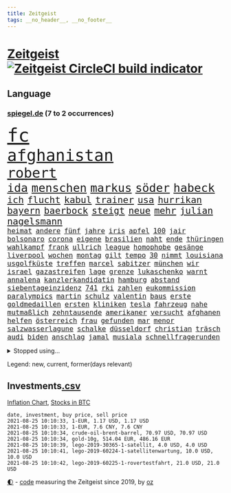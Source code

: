 ```yaml
---
title: Zeitgeist
tags: __no_header__, __no_footer__
---
```


# [Zeitgeist](https://oliz.io/zeitgeist/) [![Zeitgeist CircleCI build indicator](https://circleci.com/gh/ooz/zeitgeist.svg?style=shield)](https://circleci.com/gh/ooz/zeitgeist)

## Language

<h3><a href="https://www.spiegel.de" target="_blank">spiegel.de</a> (7 to 2 occurrences)</h3>
<p style="font-family:monospace">
<span style="font-size:32pt"><a href="news_links.html#fc" class="current">fc</a></span>
<br>
<span style="font-size:28pt"><a href="news_links.html#afghanistan" class="current">afghanistan</a></span>
<br>
<span style="font-size:24pt"><a href="news_links.html#robert" class="current">robert</a></span>
<br>
<span style="font-size:20pt"><a href="news_links.html#ida" class="new">ida</a></span>
<span style="font-size:20pt"><a href="news_links.html#menschen" class="current">menschen</a></span>
<span style="font-size:20pt"><a href="news_links.html#markus" class="current">markus</a></span>
<span style="font-size:20pt"><a href="news_links.html#söder" class="current">söder</a></span>
<span style="font-size:20pt"><a href="news_links.html#habeck" class="current">habeck</a></span>
<br>
<span style="font-size:16pt"><a href="news_links.html#ich" class="current">ich</a></span>
<span style="font-size:16pt"><a href="news_links.html#flucht" class="current">flucht</a></span>
<span style="font-size:16pt"><a href="news_links.html#kabul" class="current">kabul</a></span>
<span style="font-size:16pt"><a href="news_links.html#trainer" class="current">trainer</a></span>
<span style="font-size:16pt"><a href="news_links.html#usa" class="current">usa</a></span>
<span style="font-size:16pt"><a href="news_links.html#hurrikan" class="new">hurrikan</a></span>
<span style="font-size:16pt"><a href="news_links.html#bayern" class="current">bayern</a></span>
<span style="font-size:16pt"><a href="news_links.html#baerbock" class="current">baerbock</a></span>
<span style="font-size:16pt"><a href="news_links.html#steigt" class="current">steigt</a></span>
<span style="font-size:16pt"><a href="news_links.html#neue" class="current">neue</a></span>
<span style="font-size:16pt"><a href="news_links.html#mehr" class="current">mehr</a></span>
<span style="font-size:16pt"><a href="news_links.html#julian" class="current">julian</a></span>
<span style="font-size:16pt"><a href="news_links.html#nagelsmann" class="current">nagelsmann</a></span>
<br>
<span style="font-size:12pt"><a href="news_links.html#heimat" class="current">heimat</a></span>
<span style="font-size:12pt"><a href="news_links.html#andere" class="current">andere</a></span>
<span style="font-size:12pt"><a href="news_links.html#fünf" class="current">fünf</a></span>
<span style="font-size:12pt"><a href="news_links.html#jahre" class="current">jahre</a></span>
<span style="font-size:12pt"><a href="news_links.html#iris" class="new">iris</a></span>
<span style="font-size:12pt"><a href="news_links.html#apfel" class="new">apfel</a></span>
<span style="font-size:12pt"><a href="news_links.html#100" class="current">100</a></span>
<span style="font-size:12pt"><a href="news_links.html#jair" class="current">jair</a></span>
<span style="font-size:12pt"><a href="news_links.html#bolsonaro" class="current">bolsonaro</a></span>
<span style="font-size:12pt"><a href="news_links.html#corona" class="current">corona</a></span>
<span style="font-size:12pt"><a href="news_links.html#eigene" class="current">eigene</a></span>
<span style="font-size:12pt"><a href="news_links.html#brasilien" class="current">brasilien</a></span>
<span style="font-size:12pt"><a href="news_links.html#naht" class="current">naht</a></span>
<span style="font-size:12pt"><a href="news_links.html#ende" class="current">ende</a></span>
<span style="font-size:12pt"><a href="news_links.html#thüringen" class="current">thüringen</a></span>
<span style="font-size:12pt"><a href="news_links.html#wahlkampf" class="current">wahlkampf</a></span>
<span style="font-size:12pt"><a href="news_links.html#frank" class="current">frank</a></span>
<span style="font-size:12pt"><a href="news_links.html#ullrich" class="new">ullrich</a></span>
<span style="font-size:12pt"><a href="news_links.html#league" class="current">league</a></span>
<span style="font-size:12pt"><a href="news_links.html#homophobe" class="current">homophobe</a></span>
<span style="font-size:12pt"><a href="news_links.html#gesänge" class="current">gesänge</a></span>
<span style="font-size:12pt"><a href="news_links.html#liverpool" class="current">liverpool</a></span>
<span style="font-size:12pt"><a href="news_links.html#wochen" class="current">wochen</a></span>
<span style="font-size:12pt"><a href="news_links.html#montag" class="current">montag</a></span>
<span style="font-size:12pt"><a href="news_links.html#gilt" class="current">gilt</a></span>
<span style="font-size:12pt"><a href="news_links.html#tempo" class="current">tempo</a></span>
<span style="font-size:12pt"><a href="news_links.html#30" class="current">30</a></span>
<span style="font-size:12pt"><a href="news_links.html#nimmt" class="current">nimmt</a></span>
<span style="font-size:12pt"><a href="news_links.html#louisiana" class="new">louisiana</a></span>
<span style="font-size:12pt"><a href="news_links.html#usgolfküste" class="new">usgolfküste</a></span>
<span style="font-size:12pt"><a href="news_links.html#treffen" class="current">treffen</a></span>
<span style="font-size:12pt"><a href="news_links.html#marcel" class="current">marcel</a></span>
<span style="font-size:12pt"><a href="news_links.html#sabitzer" class="new">sabitzer</a></span>
<span style="font-size:12pt"><a href="news_links.html#münchen" class="current">münchen</a></span>
<span style="font-size:12pt"><a href="news_links.html#wir" class="current">wir</a></span>
<span style="font-size:12pt"><a href="news_links.html#israel" class="current">israel</a></span>
<span style="font-size:12pt"><a href="news_links.html#gazastreifen" class="current">gazastreifen</a></span>
<span style="font-size:12pt"><a href="news_links.html#lage" class="current">lage</a></span>
<span style="font-size:12pt"><a href="news_links.html#grenze" class="current">grenze</a></span>
<span style="font-size:12pt"><a href="news_links.html#lukaschenko" class="current">lukaschenko</a></span>
<span style="font-size:12pt"><a href="news_links.html#warnt" class="current">warnt</a></span>
<span style="font-size:12pt"><a href="news_links.html#annalena" class="current">annalena</a></span>
<span style="font-size:12pt"><a href="news_links.html#kanzlerkandidatin" class="current">kanzlerkandidatin</a></span>
<span style="font-size:12pt"><a href="news_links.html#hamburg" class="current">hamburg</a></span>
<span style="font-size:12pt"><a href="news_links.html#abstand" class="current">abstand</a></span>
<span style="font-size:12pt"><a href="news_links.html#siebentageinzidenz" class="current">siebentageinzidenz</a></span>
<span style="font-size:12pt"><a href="news_links.html#741" class="new">741</a></span>
<span style="font-size:12pt"><a href="news_links.html#rki" class="current">rki</a></span>
<span style="font-size:12pt"><a href="news_links.html#zahlen" class="current">zahlen</a></span>
<span style="font-size:12pt"><a href="news_links.html#eukommission" class="current">eukommission</a></span>
<span style="font-size:12pt"><a href="news_links.html#paralympics" class="current">paralympics</a></span>
<span style="font-size:12pt"><a href="news_links.html#martin" class="current">martin</a></span>
<span style="font-size:12pt"><a href="news_links.html#schulz" class="current">schulz</a></span>
<span style="font-size:12pt"><a href="news_links.html#valentin" class="new">valentin</a></span>
<span style="font-size:12pt"><a href="news_links.html#baus" class="new">baus</a></span>
<span style="font-size:12pt"><a href="news_links.html#erste" class="current">erste</a></span>
<span style="font-size:12pt"><a href="news_links.html#goldmedaillen" class="current">goldmedaillen</a></span>
<span style="font-size:12pt"><a href="news_links.html#ersten" class="current">ersten</a></span>
<span style="font-size:12pt"><a href="news_links.html#kliniken" class="current">kliniken</a></span>
<span style="font-size:12pt"><a href="news_links.html#tesla" class="current">tesla</a></span>
<span style="font-size:12pt"><a href="news_links.html#fahrzeug" class="current">fahrzeug</a></span>
<span style="font-size:12pt"><a href="news_links.html#nahe" class="current">nahe</a></span>
<span style="font-size:12pt"><a href="news_links.html#mutmaßlich" class="current">mutmaßlich</a></span>
<span style="font-size:12pt"><a href="news_links.html#zehntausende" class="current">zehntausende</a></span>
<span style="font-size:12pt"><a href="news_links.html#amerikaner" class="current">amerikaner</a></span>
<span style="font-size:12pt"><a href="news_links.html#versucht" class="current">versucht</a></span>
<span style="font-size:12pt"><a href="news_links.html#afghanen" class="current">afghanen</a></span>
<span style="font-size:12pt"><a href="news_links.html#helfen" class="current">helfen</a></span>
<span style="font-size:12pt"><a href="news_links.html#österreich" class="current">österreich</a></span>
<span style="font-size:12pt"><a href="news_links.html#frau" class="current">frau</a></span>
<span style="font-size:12pt"><a href="news_links.html#gefunden" class="current">gefunden</a></span>
<span style="font-size:12pt"><a href="news_links.html#mar" class="new">mar</a></span>
<span style="font-size:12pt"><a href="news_links.html#menor" class="new">menor</a></span>
<span style="font-size:12pt"><a href="news_links.html#salzwasserlagune" class="new">salzwasserlagune</a></span>
<span style="font-size:12pt"><a href="news_links.html#schalke" class="current">schalke</a></span>
<span style="font-size:12pt"><a href="news_links.html#düsseldorf" class="current">düsseldorf</a></span>
<span style="font-size:12pt"><a href="news_links.html#christian" class="current">christian</a></span>
<span style="font-size:12pt"><a href="news_links.html#träsch" class="new">träsch</a></span>
<span style="font-size:12pt"><a href="news_links.html#audi" class="current">audi</a></span>
<span style="font-size:12pt"><a href="news_links.html#biden" class="current">biden</a></span>
<span style="font-size:12pt"><a href="news_links.html#anschlag" class="current">anschlag</a></span>
<span style="font-size:12pt"><a href="news_links.html#jamal" class="current">jamal</a></span>
<span style="font-size:12pt"><a href="news_links.html#musiala" class="current">musiala</a></span>
<span style="font-size:12pt"><a href="news_links.html#schnellfragerunden" class="new">schnellfragerunden</a></span>
</p>
<details>
<summary>Stopped using...</summary>
<p class="former" style="font-size:12pt">
regel(312) show(312) sieger(312) doppelt(311) klimawandels(311) regisseurin(311) richtigen(311) to(311) air(310) armenien(310) gewaltige(310) kandidatinnen(310) misshandelt(310) rassistisch(310) registriert(310) tradition(310) zurzeit(310) aufeinander(309) ausländische(309) bayerische(309) esken(309) londoner(309) promis(309) sprache(309) 6(308) aggressive(308) anerkennung(308) atlanta(308) erfahren(308) lohnt(308) michelle(308) piloten(308) sechsten(308) spektakulär(308) spielten(308) vatikan(308) zahlt(308) zuerst(308) 1980(307) ausnahmen(307) bewerber(307) empfehlungen(307) filialen(307) haare(307) philippinen(307) putsch(307) rad(307) rassistischer(307) rest(307) unerwartet(307) unternehmer(307) widerspricht(307) achtelfinale(306) bekämpfung(306) isolation(306) lust(306) signal(306) tötet(306) unruhen(306) verfolgung(306) verhängte(306) wald(306) zuge(306) zugunsten(306) 39(305) asien(305) coronatote(305) day(305) entlässt(305) ermöglichen(305) gekürt(305) glaubt(305) kardinal(305) kurzarbeitergeld(305) leeren(305) posten(305) schickte(305) street(305) strikte(305) verbindungen(305) vorliegt(305) 71(304) aserbaidschan(304) atmosphäre(304) autor(304) außen(304) beeinflussen(304) besorgt(304) bundeskriminalamt(304) dutzenden(304) eingegangen(304) ernsthaften(304) passieren(304) radikale(304) uiguren(304) vielfalt(304) wilson(304) 43(303) bemühungen(303) diskriminiert(303) führende(303) gekostet(303) gesagt(303) influencerin(303) kommission(303) köchin(303) leiten(303) lesen(303) lugert(303) recep(303) stimmte(303) tayyip(303) texas(303) verena(303) verspätung(303) verärgert(303) you(303) zweifeln(303) zweifelt(303) überwachen(303) anwälte(302) arbeitslosigkeit(302) beschäftigen(302) bewegung(302) christopher(302) dachte(302) entsprechende(302) erschütterte(302) gespielt(302) h(302) hans(302) hinweisen(302) inszenierung(302) jung(302) kriminellen(302) mark(302) match(302) nachhaltig(302) premiere(302) rande(302) reporter(302) sächsischen(302) umdenken(302) unserer(302) west(302) zeiten(302) überzeugen(302) abgelöst(301) amsterdam(301) ausgenutzt(301) bittere(301) dahin(301) einstigen(301) emotionalen(301) eric(301) geplatzt(301) halle(301) kräftig(301) organisierte(301) post(301) schiedsrichter(301) setzten(301) unosicherheitsrat(301) ursachen(301) werke(301) alkohol(300) ausfallen(300) beschluss(300) besetzt(300) coronaquarantäne(300) finanzaufsicht(300) gedreht(300) house(300) lebenslange(300) manchmal(300) rapper(300) schadet(300) spielraum(300) zahlreicher(300) ärgert(300) ausbau(299) bahnhof(299) deswegen(299) einführen(299) erneuert(299) eskalieren(299) fauci(299) literatur(299) philip(299) rechtliche(299) solingen(299) spektakel(299) studierenden(299) trainieren(299) verwirrung(299) zählt(299) asiatischen(298) begrenzen(298) dezember(298) galten(298) kindesmissbrauch(298) silicon(298) trafen(298) ultimatum(298) überschattet(298) 10(297) absage(297) abtreten(297) armenische(297) bgh(297) coronahilfen(297) falle(297) höchststand(297) neustart(297) persönlichen(297) schotten(297) schritte(297) teenager(297) umstrittenem(297) verteidigung(297) vorstellen(297) 2006(296) abgebrochen(296) ausfall(296) ausschließen(296) beiträge(296) debattiert(296) dementiert(296) fließt(296) lkw(296) ungarns(296) unruhe(296) untersuchen(296) verbessert(296) deals(295) gesunden(295) hungerstreik(295) wälder(295) angeklagten(294) europäischer(294) gemeinsamen(294) hubertus(294) monatelangen(294) staatsbürgerschaft(294) tauchen(294) umsetzen(294) unten(294) wirtschaftsministerium(294) herrschen(293) härter(293) ministerpräsidentin(293) psychologe(293) schauen(293) schöne(293) unbekannt(293) verbände(293) ägypten(293) abschaffen(292) beschränkungen(292) coach(292) entließ(292) entwickeln(292) kommentare(292) zulassen(292) österreicher(292) überraschenden(292) atem(291) auftreten(291) kanzleramtschef(291) patzer(291) schnellste(291) unfreiwillig(291) verfehlt(291) versorgen(291) barbara(290) clemens(290) dfbelf(290) erfassen(290) fake(290) gemein(290) inszeniert(290) jimmy(290) juristen(290) manipulierte(290) mitnehmen(290) nase(290) tür(290) verpflichtung(290) versuche(290) verzeihung(290) aktiv(289) einiger(289) empfängt(289) ergibt(289) erschienen(289) königin(289) lücke(289) organisatoren(289) bob(288) bürgermeisterin(288) drogen(288) gestritten(288) pipeline(288) verwüstungen(288) wünsche(288) zahlte(288) zurücktreten(288) forum(287) kommende(287) liefen(287) demokratischen(286) drahtzieher(286) drohe(286) erfolgreichsten(286) gegnern(286) haftstrafen(286) krawallen(286) politikerin(286) startups(286) diebstahl(285) immunität(285) architekt(284) bestmarke(284) legendäre(284) pandemiebekämpfung(284) praktisch(284) sechzigerjahren(284) steffen(284) zugelassenen(284) 19jähriger(283) emails(283) erdrutsch(283) garten(283) springen(283) status(283) handel(282) kaiser(282) kunstwerk(282) spielplan(282) ungleich(282) ausgangssperren(281) bundes(281) limit(281) verstanden(281) bevorstehen(280) eroberte(280) generalbundesanwalt(280) golden(280) wiener(280) beauftragt(279) erfährt(279) moschee(279) rettete(279) rundfunk(279) thüringens(279) vertuscht(279) behalten(278) telefon(278) vermissen(278) zuständig(278) älter(278) 2012(277) bruce(277) hackerangriff(277) brasilianische(276) budapest(276) festival(276) ute(276) abstieg(275) apps(275) beitrag(275) bester(275) digital(275) projekte(275) bangen(274) bier(274) fertig(274) jubeln(274) kasse(274) landwirtschaft(274) retter(274) spaltung(274) psychisch(273) stimmten(273) verträge(273) wirksamkeit(273) albtraum(272) benötigte(272) enthüllungen(272) fehlende(272) heutigen(272) jurist(272) staatshilfen(272) verfassungsgericht(272) widmet(272) einkommen(271) klassische(271) koalitionspartner(271) airlines(270) chemikalien(270) exberater(270) maradona(269) strafbar(268) termine(268) versorgung(267) weile(267) kongress(266) onlineplattformen(265) türen(265) ertrunken(264) missachtung(264) sperren(264) barth(263) gläubige(263) rodrigo(263) senioren(263) sophie(262) annäherung(261) herum(261) kretschmann(261) vorläufig(261) winfried(261) ausgestiegen(260) beendete(260) fluss(260) königreich(260) syrischen(260) diesjährigen(259) küche(259) biontechimpfstoff(258) onlinehändler(258) sand(257) verzögerungen(257) björn(255) exfreund(254) klarheit(254) aktive(253) anderswo(253) ausgaben(253) startup(253) gelogen(252) schieben(252) lopez(251) topspiel(251) ussängerin(251) nächstes(250) ausgetragen(249) beworben(249) farbe(249) tina(248) überlastet(248) coronalockerungen(247) elektromobilität(247) kenia(246) lockern(246) reisebeschränkungen(246) berufswahl(245) niedrigen(245) höcke(244) jessica(243) prozessbeginn(243) übergriffen(243) indiana(242) adolf(241) fotografieren(241) mitstreiter(241) brachten(240) größe(240) strahlt(240) begleiter(239) bunt(239) taxifahrer(239) trugen(239) heimatstadt(238) erzieher(237) mehren(237) dreyer(235) malu(235) porträt(235) rheinlandpfälzische(235) 1971(234) bundeskabinett(231) generelle(229) grünenpolitikerin(229) mount(228) schreien(227) badenwürttembergischen(226) betrag(225) coronabedingungen(223) festgesetzt(222) kursiert(222) wahlprogramm(220) würzburg(219) sportgerichtshof(218) gottschalk(217) legenden(216) mehrmals(215) 450(214) abgrund(214) prominenten(213) westdeutschland(211) pink(210) trümmer(209) flieger(208) gewinne(207) schlaf(205) fußballspiele(203) beigelegt(202) fragwürdigen(202) rammt(202) medizinischen(201) arbeitsgericht(200) beatrix(200) brad(199) jakob(199) niederländer(199) offline(199) ausbeutung(198) rasche(198) ag(197) infos(197) deine(196) kollegin(195) milliardär(195) branson(193) blaue(192) chloé(192) zhao(192) afrikanische(189) verschollen(189) volles(189) stapeln(188) ungemütlich(188) speziellen(187) radsportler(186) 00(185) rüdiger(184) vereinbarung(184) palast(183) unwahrscheinlich(183) verweisen(182) schuljahr(181) völkermord(181) schatz(179) tablets(179) bewerben(178) stromnetz(178) fahrten(177) gezahlt(177) gartenkolumne(176) hunden(176) pitt(176) neonazis(175) benannt(174) oscar(174) etappe(173) regierungsbildung(173) autokonzern(172) containerschiff(172) jubelt(172) rechtmäßig(172) 242(171) apokalypse(170) trinkt(170) flächendeckende(167) geiselnahme(167) luxus(167) fußballspieler(165) condor(164) unionsabgeordnete(164) japanerin(163) rein(163) coronalockdowns(162) königs(162) finanzierten(161) missgeschick(161) hochrechnungen(160) hose(160) unzureichend(160) 2003(159) bestellte(159) bischof(159) jersey(159) ehrliche(158) gleicher(158) graben(156) kanye(156) notstand(156) ablösung(154) gegnerin(154) niemals(154) rausch(154) steuerhinterziehung(153) dates(152) entschuldigte(151) holten(151) internetriesen(151) reha(151) unternimmt(151) aufräumen(150) maren(150) abbringen(149) happy(149) duterte(148) fußballerinnen(148) eingesetzte(147) ausländischen(144) marokkanischen(144) rum(144) ausschluss(143) verhältnissen(143) zusammengebrochen(143) prostituierte(141) dosb(140) provider(140) sportbund(140) angeht(139) eingeschlagen(139) kuchen(139) marihuana(138) nordwesten(138) diplomatische(136) henning(136) beatmungsgeräte(134) exklusive(133) platzte(132) anzutreten(131) ausfahrt(131) fraktionen(131) verteilten(131) steffi(129) beleidigte(127) given(127) halbinsel(127) leichtathletikverband(127) testergebnisse(127) hilfreich(126) tägliche(126) misstrauensvotum(125) molotowcocktails(125) belgische(124) kleinflugzeugs(124) zahlungsmittel(124) karsten(123) werteunion(122) äthiopische(121) entfernten(120) fühle(120) menschliches(120) moderation(120) zunehmen(120) einstellung(119) initiatoren(119) kolonialismus(119) nordmazedonien(119) tabu(119) brust(118) bumerang(118) proben(118) joseph(114) 2026(113) campingplatz(113) nachhaltigkeit(113) erdoğans(112) nordkoreanische(112) bewältigt(110) heldin(109) louvre(109) erwachsen(108) formuliert(108) milliardenschweren(108) niemandem(108) mindeststeuer(106) völkische(106) flexibilität(105) ulrike(105) wütenden(105) echo(104) spekulation(104) superreichen(104) wettbewerbsvorteil(103) verlieben(102) zunichte(102) itsicherheitsbehörde(100) bassist(99) bestreiten(99) invasion(99) kids(99) bka(98) chilenische(98) filmfestspiele(98) wintersport(97) holz(96) ire(96) turnierbeginn(96) einheiten(94) etlichen(93) naturschutzbund(93) referendum(93) spdchefin(93) zielen(93) zündete(93) steuerreform(91) entertainer(90) oktoberfest(90) wiederaufbauen(90) bedeute(89) faris(89) hetze(89) passé(89) personalvorstand(89) selbstverständlich(89) ansprüche(88) bundeskartellamt(88) gebäuden(88) tragschrauber(88) wegweisenden(88) wettkämpfen(88) cars(87) güterzug(87) igmetallchef(87) kannten(87) körperlich(87) nsdap(87) partygäste(87) raketenbeschuss(87) freistellen(86) kiffen(86) parade(86) skateboarden(86) 800(85) cummings(85) übergriff(85) bayerkonzern(84) crime(84) geländer(84) gesetzes(84) hinzu(84) kompliment(84) richteten(84) scholl(84) getroffene(83) niederländerin(83) pornografie(83) stürmerin(83) tresor(83) benötigt(82) clubs(82) missbrauche(82) action(81) busfahrer(81) charlotte(81) farbton(81) frustrierten(81) geburtstagsfoto(81) verschrien(81) übergoss(81) emanuel(80) gaffer(80) kerosin(80) schollbiografin(80) startupgründer(80) 235(79) ambitioniertere(79) eingebüßt(79) lohnniveau(79) stürzten(79) artefakte(78) auszusetzen(78) chips(78) deuten(78) einfallen(78) lollitests(78) trüben(78) 2008(77) beibehalten(77) buchmann(77) kreise(77) polittalk(77) antisemitische(76) breitbandausbau(76) höckes(76) riskierte(76) struktur(76) ungar(76) change(75) palästinensische(75) strafverfolgung(75) uraltrekord(75) arndt(74) fed(74) laster(74) nass(74) nikias(74) regierungsangaben(74) sahen(74) schämen(74) welpenhandel(74) überdauert(74) speicher(73) stadtschloss(73) wirkten(73) 1990(72) aufgeteilt(72) lacher(72) talkshow(72) zentralrat(72) element(71) hummels(71) lebend(71) mitregieren(71) wilfried(71) zustande(71) aussichtslos(70) beschrieben(70) geflutet(70) gezählt(70) knackte(70) lateinamerikas(70) lindners(70) luisa(70) neubauer(70) pilotinnen(70) regenbogenfarben(70) sicherheitsgründen(70) tierart(70) balkan(69) bereichern(69) institutionen(69) kletterten(69) plagiatsvorwürfen(69) prügelattacke(69) serbien(69) bezeichnung(68) enttäuschungen(68) ferienflieger(68) hitzestress(68) journalistenverband(68) zusammenschluss(68) meilenstein(67) rudern(67) würfel(67) abzusehen(66) hochumstritten(66) marokkanische(66) ruinen(66) ungemach(66) getäuscht(65) jüdisches(65) kindergarten(65) mrnaimpfstoff(65) rutschten(65) vehikel(65) überschüttet(65) auftaktspiel(64) herrliche(64) lehrerverband(64) showbühne(64) sicherste(64) todesdrohungen(64) benachteiligt(63) energieagentur(63) entwischt(63) gelenkt(63) humboldt(63) umstellen(63) verschwörungsmythen(63) ausstellen(62) julius(62) konsumforscher(62) maskentragen(62) oregon(62) waffenteile(62) wog(62) neapel(61) pandemien(61) ureinwohnern(61) drugs(60) fiame(60) parlamentsgebäude(60) trumpanhänger(60) verriegelte(60) 170(59) erlebnisse(59) festgenommenen(59) kapern(59) kuntz(59) notlandung(59) unteren(59) bachef(58) spitzen(58) treibstoff(58) 23jährige(57) ausgeben(57) ausnutzen(57) erneutem(57) populärsten(57) reinhold(57) sudan(57) ben(55) koreanischen(55) künstlerische(55) pionier(55) zugute(55) belgischen(54) klassenräume(54) medienboykott(54) csd(53) hallein(53) tvübertragung(53) unlauter(53) a61(52) erhalt(52) geschwister(52) untereinander(52) verarbeiten(52) weigerte(52) wussten(52) bundestagskandidaten(51) eurozone(51) schlägen(51) 27jährige(50) abhalten(50) beihilfe(50) cantz(50) kirchen(50) kohlschreiber(50) kriminalität(50) ryanair(50) gesichtserkennung(49) haderte(49) hochrechnung(49) mythos(49) vollgelaufene(49) wahllokale(49) wassermassen(49) wertsachen(49) überschwemmte(49) ai(48) clearview(48) exporteur(48) gescheiterten(48) jahrelange(48) landesvater(48) politikwissenschaftlerin(48) 77jährige(47) boltenhagen(47) professionelle(47) symbolträchtigen(47) topstars(47) alltagshelden(46) bundespressekonferenz(46) entfallen(46) jon(46) vorgezogene(46) bucht(45) kollidiert(45) mitspielen(45) urlaubszeit(45) aktueller(44) coronaschutzmaßnahmen(44) ezb(44) familienunternehmen(44) fern(44) lena(44) renteneintritt(44) wahlsieger(44) altersrekord(43) anfängen(43) falschmeldungen(43) forscherteam(43) gerichtet(43) impfausweis(43) luxushotel(43) peters(43) pizza(43) staatschefs(43) traditionelle(43) ausrücken(42) ferieninsel(42) kroatien(42) landwirtschaftsministerin(42) marko(42) psychiatrischer(42) vodafone(42) abgeordnetengesetz(41) größtenteils(41) kalifornischen(41) ohrfeige(41) reguliert(41) steueroasen(41) topfavoriten(41) ukrainer(41) verwandelte(41) meilen(40) stettin(40) 03(39) absurde(39) drohenden(39) fehmarn(39) flüchtlingskrisen(39) gebäck(39) kündigten(39) sommerhitze(39) veranstaltet(39) versichert(39) eingezogen(38) freute(38) reine(38) saul(38) spürbaren(38) vereitelt(38) berchtesgadener(37) gründet(37) krisenstaat(37) a66(36) bbcreporter(36) beeinflussung(36) but(36) danny(36) drückten(36) erlag(36) ohnehin(36) slalomkanuten(36) steuerpläne(36) bitcoinkurs(35) bolsonaros(35) coronaimpfnachweis(35) genauer(35) kilogramm(35) unterlief(35) vormund(35) abschiedsgeschenk(34) anwesen(34) hildesheim(34) schlichten(34) vorbereitungen(34) geurteilt(33) pornhub(33) raumschiff(33) rissen(33) assange(32) nasser(32) riskante(32) schreie(32) verfassungsschutzes(32) visa(32) wikileaksgründer(32) zugelegt(32) kommunistischen(31) könnt(31) parteikollegin(31) pornoportal(31) rentenalter(31) spitzenpolitiker(31) virusvariantengebiet(31) abbekommen(30) damalige(30) funk(30) gleise(30) rechtens(30) trevor(30) akademie(29) angesehen(29) batterien(29) bejubeln(29) insbesondere(29) investigativjournalisten(29) nszeit(29) schildern(29) unwetterpotenzial(29) verlassene(29) eritrea(28) grenzkontrollen(28) günstige(28) hauptdarsteller(28) lgbtqgesetz(28) unglücksort(28) verschont(28) verteidigungsminister(28) zeitfahren(28) übertraf(28) ansteckende(27) benzinern(27) kabinettsmitglieder(27) schwein(27) sklaverei(27) afghanistanmission(26) bränden(26) dwd(26) geldwäsche(26) hilfsmittel(26) medaillengewinner(26) raumfahrtprogramm(26) roulette(26) stufen(26) sätze(26) überflutete(26) langfristigen(25) mundtot(25) verrückt(25) heftigem(24) intendant(24) interpretiert(24) itdienstleister(24) kaseya(24) becciu(23) irreführung(23) malta(23) softwareproblem(23) abschauen(22) düsterer(22) frustriert(22) markenrecht(22) nachholen(22) tibet(22) vorgeschriebenen(22) übte(22) anhaltspunkte(21) beinhaltet(21) co2emissionen(21) filmfestspielen(21) filmkritik(21) kaseyahack(21) spiegelkulturtipps(21) springsteen(21) tanks(21) urbane(21) uswestküste(21) anteilnahme(20) brücken(20) entgleist(20) jovenel(20) kruse(20) sandro(20) technisches(20) vermiest(20) wetterextreme(20) abdirahman(19) bundeswehrhelfern(19) dauerte(19) dkp(19) guardian(19) nbafinals(19) notwendige(19) wohlleben(19) zumeist(19) erlangen(18) technischen(18) bafin(17) bedient(17) durchzulassen(17) global(17) haitianischen(17) olympiaauswahl(17) risikogebiet(17) rockband(17) sang(17) sperrung(17) strafbefehle(17) strandkorb(17) antiken(16) aufruhr(16) bucks(16) c(16) freue(16) hochinzidenzgebiet(16) milwaukee(16) stellenausschreibung(16) zauber(16) aufwärtstrend(15) austragungsort(15) ballon(15) brisbane(15) entlastungen(15) kontamination(15) raumfahrtprogramms(15) zweijähriger(15) bär(14) g20staaten(14) kriminalpolizei(14) kriminalreporter(14) rohstoff(14) trendwende(14) verschlüsselt(14) wdr(14) amsterdamer(13) anstalt(13) bakterien(13) blind(13) jährlichen(13) niedersachen(13) bam(12) gesundheitsbehörde(12) katastrophengebiet(12) kosovo(12) schadensbegrenzung(12) silverstone(12) waggon(12) zweijährige(12) 77(11) anschluss(11) berührung(11) bewies(11) flutgebiet(11) geplünderte(11) python(11) tagt(11) ungelöst(11)
</p>
</details>
<p>Legend: <span class="new">new</span>, <span class="current">current</span>, <span class="former">former(days relevant)</span></p>

## Investments[.csv](investments.csv)

[Inflation Chart](https://inflationchart.com),
[Stocks in BTC](https://stonksinbtc.xyz/)

```
date, investment, buy price, sell price
2021-08-25 10:10:33, 1-EUR, 1.17 USD, 1.17 USD
2021-08-25 10:10:33, 1-EUR, 7.6 CNY, 7.6 CNY
2021-08-25 10:10:34, crude-oil-brent-barrel, 70.97 USD, 70.97 USD
2021-08-25 10:10:34, gold-10g, 514.04 EUR, 486.16 EUR
2021-08-25 10:10:39, lego-2019-30365-1-satellit, 4.0 USD, 4.0 USD
2021-08-25 10:10:41, lego-2019-60224-1-satellitenwartung, 10.0 USD, 10.0 USD
2021-08-25 10:10:42, lego-2019-60225-1-rovertestfahrt, 21.0 USD, 21.0 USD
```

<footer>
<a href="javascript:toggleTheme()" class="nav">🌓</a>
- <a href="https://github.com/ooz/zeitgeist">code</a> measuring the Zeitgeist since 2019, by <a href="https://oliz.io">oz</a>
</footer>
